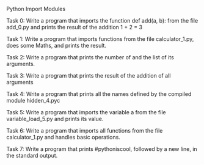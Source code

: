 Python Import Modules

Task 0: Write a program that imports the function def add(a, b): from the file add_0.py and prints the result of the addition 1 + 2 = 3

Task 1: Write a program that imports functions from the file calculator_1.py, does some Maths, and prints the result.

Task 2: Write a program that prints the number of and the list of its arguments.

Task 3: Write a program that prints the result of the addition of all arguments

Task 4: Write a program that prints all the names defined by the compiled module hidden_4.pyc 

Task 5: Write a program that imports the variable a from the file variable_load_5.py and prints its value.

Task 6: Write a program that imports all functions from the file calculator_1.py and handles basic operations.

Task 7: Write a program that prints #pythoniscool, followed by a new line, in the standard output.